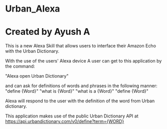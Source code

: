 # Urban_Alexa
# Created by Ayush A

This is a new Alexa Skill that allows users to interface their Amazon Echo with the Urban Dictionary.

With the use of the users' Alexa device
A user can get to this application by the command: 

  "Alexa open Urban Dictionary"
  
  and can ask for definitions of words and phrases in the following manner:
    "define {Word}"
    "what is {Word}"
    "what is a {Word}"
    "define {Word}"
  
 Alexa will respond to the user with the definition of the word from Urban dictionary.
 
 This application makes use of the public Urban Dictionary API at 
  https://api.urbandictionary.com/v0/define?term={WORD}
 
 
  
